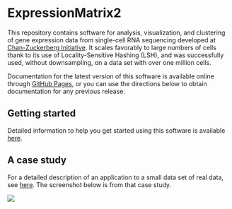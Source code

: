 # ExpressionMatrix2

This repository contains software for analysis, visualization, and clustering of gene expression data from single-cell RNA sequencing developed at [Chan-Zuckerberg Initiative](https://chanzuckerberg.com).
It scales favorably to large numbers of cells thank to its use of Locality-Sensitive Hashing (LSH), and was successfully used, without downsampling, on a data set with over one million cells.

Documentation for the latest version of this software is available online through [GitHub Pages](https://chanzuckerberg.github.io/ExpressionMatrix2/doc/index.html), or you can use the directions below to obtain documentation for any previous release.  

## Getting started

Detailed information to help you get started using this software is available 
[here](https://chanzuckerberg.github.io/ExpressionMatrix2/doc/GettingStarted.html).

## A case study
For a detailed description of an application to a small data set of real data, see 
[here](https://chanzuckerberg.github.io/ExpressionMatrix2/doc/CaseStudy1/index.html).
The screenshot below is from that case study.

![](https://chanzuckerberg.github.io/ExpressionMatrix2/doc/CaseStudy1/Screenshot-CellGraph-AllHighInfo2.png)


